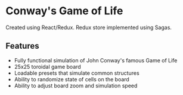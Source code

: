 # Conway's Game of Life

Created using React/Redux. Redux store implemented using Sagas.

## Features

* Fully functional simulation of John Conway's famous Game of Life
* 25x25 toroidal game board
* Loadable presets that simulate common structures
* Ability to randomize state of cells on the board
* Ability to adjust board zoom and simulation speed
